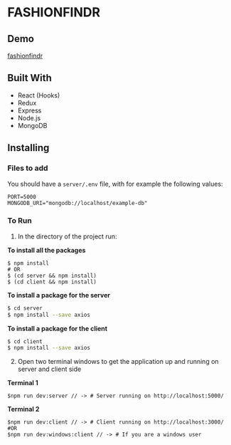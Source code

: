 # FASHIONFINDR

## Demo
[fashionfindr](https://fashionfindr.herokuapp.com/)

## Built With

* React (Hooks)
* Redux
* Express
* Node.js
* MongoDB

## Installing

### Files to add

You should have a `server/.env` file, with for example the following values:

```
PORT=5000
MONGODB_URI="mongodb://localhost/example-db"
```

### To Run
1. In the directory of the project run:

**To install all the packages**
```
$ npm install
# OR
$ (cd server && npm install)
$ (cd client && npm install)
```
**To install a package for the server**
```sh
$ cd server
$ npm install --save axios
```

**To install a package for the client**
```sh
$ cd client
$ npm install --save axios
```


2. Open two terminal windows to get the application up and running on server and client side

**Terminal 1**
```
$npm run dev:server // -> # Server running on http://localhost:5000/
```
**Terminal 2**
```
$npm run dev:client // -> # Client running on http://localhost:3000/
#OR
$npm run dev:windows:client // -> # If you are a windows user
```



